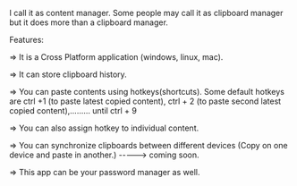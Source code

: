 I call it as content manager. Some people may call it as clipboard manager but it does more than a clipboard manager.

Features:

=> It is a Cross Platform application (windows, linux, mac).

=> It can store clipboard history.

=> You can paste contents using hotkeys(shortcuts). Some default hotkeys are ctrl +1 (to paste latest copied content), ctrl + 2 (to paste second latest copied content),......... until ctrl + 9

=> You can also assign hotkey to individual content.

=> You can synchronize clipboards between different devices (Copy on one device and paste in another.)  -----> coming soon.

=> This app can be your password manager as well.
